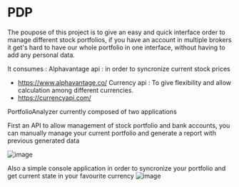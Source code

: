 # PDP
The poupose of this project is to give an easy and quick interface order to manage different stock portfolios, if you have an account in multiple brokers it get's hard to have our whole portfolio in one interface, without having to add any personal data.

It consumes :
Alphavantage api : in order to syncronize current stock prices 
  * https://www.alphavantage.co/
Currency api : To give flexibility and allow calculation among different currencies.
  * https://currencyapi.com/
 

PortfolioAnalyzer currently composed of two applications

First an API to allow management of stock portfolio and bank accounts, you can manually manage your current portfolio and generate a report with previous generated data

![image](https://user-images.githubusercontent.com/33600155/215721827-fd26a8d6-3be7-4e30-a2ab-b763aafaf910.png)

Also a simple console application in order to syncronize your portfolio and get current state in your favourite currency
![image](https://user-images.githubusercontent.com/33600155/215723393-a0b04fc9-214a-4ad0-b1e9-20300ff31bc4.png)


